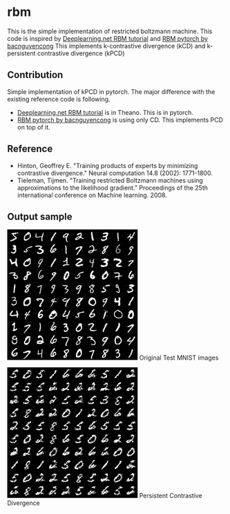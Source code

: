 # rbm
This is the simple implementation of restricted boltzmann machine.  This code is inspired by [Deeplearning.net RBM tutorial](https://web.archive.org/web/20201111205044/http://deeplearning.net/tutorial/rbm.html) and [RBM pytorch by bacnguyencong](https://github.com/bacnguyencong/rbm-pytorch) 
This implements k-contrastive divergence (kCD) and k-persistent contrastive divergence (kPCD)

## Contribution
Simple implementation of kPCD in pytorch.  The major difference with the existing reference code is following. 

- [Deeplearning.net RBM tutorial](https://web.archive.org/web/20201111205044/http://deeplearning.net/tutorial/rbm.html) is in Theano.  This is in pytorch. 
- [RBM pytorch by bacnguyencong](https://github.com/bacnguyencong/rbm-pytorch)  is using only CD.  This implements PCD on top of it. 

## Reference 
- Hinton, Geoffrey E. "Training products of experts by minimizing contrastive divergence." Neural computation 14.8 (2002): 1771-1800. 
- Tieleman, Tijmen. "Training restricted Boltzmann machines using approximations to the likelihood gradient." Proceedings of the 25th international conference on Machine learning. 2008. 

## Output sample
![Test image MNIST](output/real.png)
Original Test MNIST images

![PCD image](output/kCD.png)
Persistent Contrastive Divergence

